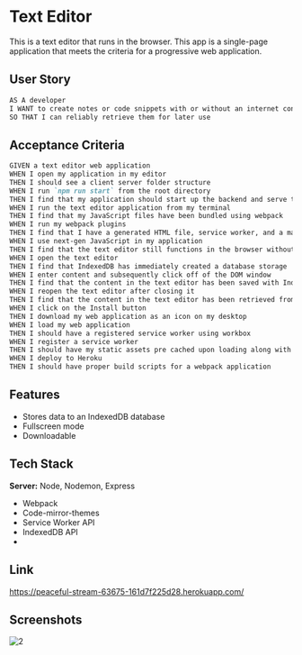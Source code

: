 # Text Editor

This is a text editor that runs in the browser. This app is a single-page application that meets the criteria for a progressive web application.

## User Story

```md
AS A developer
I WANT to create notes or code snippets with or without an internet connection
SO THAT I can reliably retrieve them for later use
```

## Acceptance Criteria

```md
GIVEN a text editor web application
WHEN I open my application in my editor
THEN I should see a client server folder structure
WHEN I run `npm run start` from the root directory
THEN I find that my application should start up the backend and serve the client
WHEN I run the text editor application from my terminal
THEN I find that my JavaScript files have been bundled using webpack
WHEN I run my webpack plugins
THEN I find that I have a generated HTML file, service worker, and a manifest file
WHEN I use next-gen JavaScript in my application
THEN I find that the text editor still functions in the browser without errors
WHEN I open the text editor
THEN I find that IndexedDB has immediately created a database storage
WHEN I enter content and subsequently click off of the DOM window
THEN I find that the content in the text editor has been saved with IndexedDB
WHEN I reopen the text editor after closing it
THEN I find that the content in the text editor has been retrieved from our IndexedDB
WHEN I click on the Install button
THEN I download my web application as an icon on my desktop
WHEN I load my web application
THEN I should have a registered service worker using workbox
WHEN I register a service worker
THEN I should have my static assets pre cached upon loading along with subsequent pages and static assets
WHEN I deploy to Heroku
THEN I should have proper build scripts for a webpack application
```
## Features

- Stores data to an IndexedDB database
- Fullscreen mode
- Downloadable

## Tech Stack

**Server:** Node, Nodemon, Express

- Webpack
- Code-mirror-themes
- Service Worker API
- IndexedDB API
- 
## Link

https://peaceful-stream-63675-161d7f225d28.herokuapp.com/

## Screenshots

![2](https://github.com/AshtonJ7/text-editor/assets/62944042/31f250e7-9a77-464c-ab1d-e0139c5b18c8)

